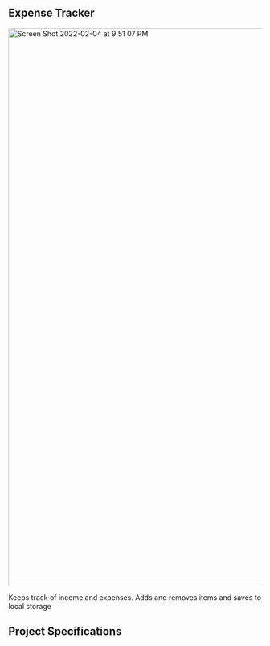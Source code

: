 ## Expense Tracker
<img width="1108" alt="Screen Shot 2022-02-04 at 9 51 07 PM" src="https://user-images.githubusercontent.com/65924250/152533081-55dc5661-0672-4ba9-ae96-ac740efa34b8.png">

Keeps track of income and expenses. Adds and removes items and saves to local storage

## Project Specifications


